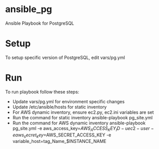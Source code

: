 # ansible_pg
Ansible Playbook for PostgreSQL

# Setup
To setup specific version of PostgreSQL, edit vars/pg.yml

# Run
To run playbook follow these steps:
* Update vars/pg.yml for environment specific changes
* Update /etc/ansible/hosts for static inventory
* For AWS dynamic inventory, ensure ec2.py, ec2.ini variables are set
* Run the command for static inventory
ansible-playbook pg_site.yml
* Run the command for AWS dynamic inventory
ansible-playbook pg_site.yml -e aws_access_key=$AWS_ACCESS_KEY_ID -u ec2-user -e aws_secret_key=$AWS_SECRET_ACCESS_KEY -e variable_host=tag_Name_$INSTANCE_NAME
